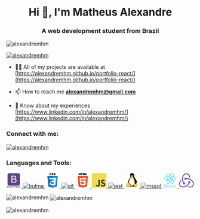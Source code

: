 <h1 align="center">Hi 👋, I'm Matheus Alexandre</h1>
<h3 align="center">A web development student from Brazil</h3>

<p align="left"> <img src="https://komarev.com/ghpvc/?username=alexandremhm&label=Profile%20views&color=0e75b6&style=flat" alt="alexandremhm" /> </p>

<p align="left"> <a href="https://github.com/ryo-ma/github-profile-trophy"><img src="https://github-profile-trophy.vercel.app/?username=alexandremhm" alt="alexandremhm" /></a> </p>

- 👨‍💻 All of my projects are available at [https://alexandremhm.github.io/portfolio-react/](https://alexandremhm.github.io/portfolio-react/)

- 📫 How to reach me **alexandremhm@gmail.com**

- 📄 Know about my experiences [https://www.linkedin.com/in/alexandremhm/](https://www.linkedin.com/in/alexandremhm/)

<h3 align="left">Connect with me:</h3>
<p align="left">
<a href="https://linkedin.com/in/alexandremhm" target="blank"><img align="center" src="https://raw.githubusercontent.com/rahuldkjain/github-profile-readme-generator/master/src/images/icons/Social/linked-in-alt.svg" alt="alexandremhm" height="30" width="40" /></a>
</p>

<h3 align="left">Languages and Tools:</h3>
<p align="left"> <a href="https://getbootstrap.com" target="_blank"> <img src="https://raw.githubusercontent.com/devicons/devicon/master/icons/bootstrap/bootstrap-plain-wordmark.svg" alt="bootstrap" width="40" height="40"/> </a> <a href="https://bulma.io/" target="_blank"> <img src="https://raw.githubusercontent.com/gilbarbara/logos/804dc257b59e144eaca5bc6ffd16949752c6f789/logos/bulma.svg" alt="bulma" width="40" height="40"/> </a> <a href="https://www.w3schools.com/css/" target="_blank"> <img src="https://raw.githubusercontent.com/devicons/devicon/master/icons/css3/css3-original-wordmark.svg" alt="css3" width="40" height="40"/> </a> <a href="https://git-scm.com/" target="_blank"> <img src="https://www.vectorlogo.zone/logos/git-scm/git-scm-icon.svg" alt="git" width="40" height="40"/> </a> <a href="https://www.w3.org/html/" target="_blank"> <img src="https://raw.githubusercontent.com/devicons/devicon/master/icons/html5/html5-original-wordmark.svg" alt="html5" width="40" height="40"/> </a> <a href="https://developer.mozilla.org/en-US/docs/Web/JavaScript" target="_blank"> <img src="https://raw.githubusercontent.com/devicons/devicon/master/icons/javascript/javascript-original.svg" alt="javascript" width="40" height="40"/> </a> <a href="https://jestjs.io" target="_blank"> <img src="https://www.vectorlogo.zone/logos/jestjsio/jestjsio-icon.svg" alt="jest" width="40" height="40"/> </a> <a href="https://www.linux.org/" target="_blank"> <img src="https://raw.githubusercontent.com/devicons/devicon/master/icons/linux/linux-original.svg" alt="linux" width="40" height="40"/> </a> <a href="https://www.microsoft.com/en-us/sql-server" target="_blank"> <img src="https://www.svgrepo.com/show/303229/microsoft-sql-server-logo.svg" alt="mssql" width="40" height="40"/> </a> <a href="https://reactjs.org/" target="_blank"> <img src="https://raw.githubusercontent.com/devicons/devicon/master/icons/react/react-original-wordmark.svg" alt="react" width="40" height="40"/> </a> <a href="https://redux.js.org" target="_blank"> <img src="https://raw.githubusercontent.com/devicons/devicon/master/icons/redux/redux-original.svg" alt="redux" width="40" height="40"/> </a> </p>

<p><img align="left" src="https://github-readme-stats.vercel.app/api/top-langs?username=alexandremhm&show_icons=true&locale=en&layout=compact" alt="alexandremhm" /></p>

<p>&nbsp;<img align="center" src="https://github-readme-stats.vercel.app/api?username=alexandremhm&show_icons=true&locale=en" alt="alexandremhm" /></p>

<p><img align="center" src="https://github-readme-streak-stats.herokuapp.com/?user=alexandremhm&" alt="alexandremhm" /></p>

